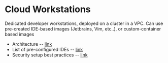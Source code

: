 # Cloud Workstations

Dedicated developer workstations, deployed on a cluster in a VPC.  Can use pre-created IDE-based images (Jetbrains, Vim, etc..), or custom-container based images

- Architecture -- [link](https://cloud.google.com/workstations/docs/architecture)
- List of pre-configured IDEs -- [link](https://cloud.google.com/workstations/docs/preconfigured-ides)
- Security setup best practices -- [link](https://cloud.google.com/workstations/docs/set-up-security-best-practices)